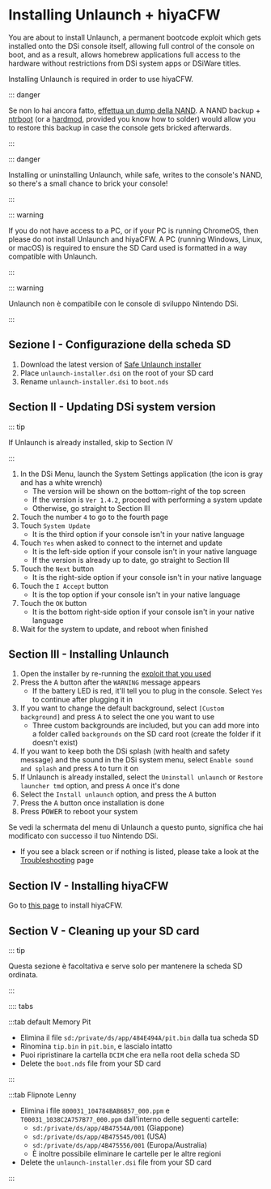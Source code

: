 # Installing Unlaunch + hiyaCFW

You are about to install Unlaunch, a permanent bootcode exploit which gets installed onto the DSi console itself, allowing full control of the console on boot, and as a result, allows homebrew applications full access to the hardware without restrictions from DSi system apps or DSiWare titles.

Installing Unlaunch is required in order to use hiyaCFW.

::: danger

Se non lo hai ancora fatto, [effettua un dump della NAND](dumping-nand.html). A NAND backup + [ntrboot](https://wiki.ds-homebrew.com/ds-index/ntrboot) (or a [hardmod](https://wiki.ds-homebrew.com/ds-index/hardmod), provided you know how to solder) would allow you to restore this backup in case the console gets bricked afterwards.

:::

::: danger

Installing or uninstalling Unlaunch, while safe, writes to the console's NAND, so there's a small chance to brick your console!

:::

::: warning

If you do not have access to a PC, or if your PC is running ChromeOS, then please do not install Unlaunch and hiyaCFW. A PC (running Windows, Linux, or macOS) is required to ensure the SD Card used is formatted in a way compatible with Unlaunch.

:::

::: warning

Unlaunch non è compatibile con le console di sviluppo Nintendo DSi.

:::

## Sezione I - Configurazione della scheda SD

1. Download the latest version of [Safe Unlaunch installer](https://github.com/edo9300/unlaunch-installer/releases/latest/download/unlaunch-installer.dsi)
2. Place `unlaunch-installer.dsi` on the root of your SD card
3. Rename `unlaunch-installer.dsi` to `boot.nds`

## Section II - Updating DSi system version

::: tip

If Unlaunch is already installed, skip to Section IV

:::

1. In the DSi Menu, launch the System Settings application (the icon is gray and has a white wrench)
   - The version will be shown on the bottom-right of the top screen
   - If the version is `Ver 1.4.2`, proceed with performing a system update
   - Otherwise, go straight to Section III
2. Touch the number `4` to go to the fourth page
3. Touch `System Update`
   - It is the third option if your console isn't in your native language
4. Touch `Yes` when asked to connect to the internet and update
   - It is the left-side option if your console isn't in your native language
   - If the version is already up to date, go straight to Section III
5. Touch the `Next` button
   - It is the right-side option if your console isn't in your native language
6. Touch the `I Accept` button
   - It is the top option if your console isn't in your native language
7. Touch the `OK` button
   - It is the bottom right-side option if your console isn't in your native language
8. Wait for the system to update, and reboot when finished

## Section III - Installing Unlaunch

1. Open the installer by re-running the [exploit that you used](launching-the-exploit.html)
2. Press the <kbd class="face">A</kbd> button after the `WARNING` message appears
   - If the battery LED is red, it'll tell you to plug in the console. Select `Yes` to continue after plugging it in
3. If you want to change the default background, select `[Custom background]` and press <kbd class="face">A</kbd> to select the one you want to use
   - Three custom backgrounds are included, but you can add more into a folder called `backgrounds` on the SD card root (create the folder if it doesn't exist)
4. If you want to keep both the DSi splash (with health and safety message) and the sound in the DSi system menu, select `Enable sound and splash` and press <kbd class="face">A</kbd> to turn it on
5. If Unlaunch is already installed, select the `Uninstall unlaunch` or `Restore launcher tmd` option, and press <kbd class="face">A</kbd> once it's done
6. Select the `Install unlaunch` option, and press the <kbd class="face">A</kbd> button
7. Press the <kbd class="face">A</kbd> button once installation is done
8. Press <kbd class="face">POWER</kbd> to reboot your system

Se vedi la schermata del menu di Unlaunch a questo punto, significa che hai modificato con successo il tuo Nintendo DSi.

- If you see a black screen or if nothing is listed, please take a look at the [Troubleshooting](troubleshooting.html) page

## Section IV - Installing hiyaCFW

Go to [this page](https://wiki.ds-homebrew.com/hiyacfw/installing) to install hiyaCFW.

## Section V - Cleaning up your SD card

::: tip

Questa sezione è facoltativa e serve solo per mantenere la scheda SD ordinata.

:::

:::: tabs

:::tab default Memory Pit

- Elimina il file `sd:/private/ds/app/484E494A/pit.bin` dalla tua scheda SD
- Rinomina `tip.bin` in `pit.bin`, e lascialo intatto
- Puoi ripristinare la cartella `DCIM` che era nella root della scheda SD
- Delete the `boot.nds` file from your SD card

:::

:::tab Flipnote Lenny

- Elimina i file `800031_104784BAB6B57_000.ppm` e `T00031_1038C2A757B77_000.ppm` dall'interno delle seguenti cartelle:
  - `sd:/private/ds/app/4B47554A/001` (Giappone)
  - `sd:/private/ds/app/4B475545/001` (USA)
  - `sd:/private/ds/app/4B475556/001` (Europa/Australia)
  - È inoltre possibile eliminare le cartelle per le altre regioni
- Delete the `unlaunch-installer.dsi` file from your SD card

:::
